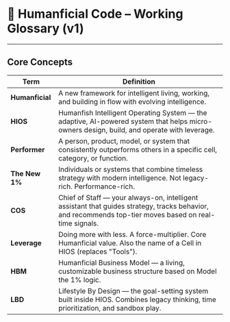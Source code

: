 # 🧠 Humanficial Code – Working Glossary (v1)

---

## Core Concepts

| Term | Definition |
|------|------------|
| **Humanficial** | A new framework for intelligent living, working, and building in flow with evolving intelligence. |
| **HIOS** | Humanfish Intelligent Operating System — the adaptive, AI-powered system that helps micro-owners design, build, and operate with leverage. |
| **Performer** | A person, product, model, or system that consistently outperforms others in a specific cell, category, or function. |
| **The New 1%** | Individuals or systems that combine timeless strategy with modern intelligence. Not legacy-rich. Performance-rich. |
| **COS** | Chief of Staff — your always-on, intelligent assistant that guides strategy, tracks behavior, and recommends top-tier moves based on real-time signals. |
| **Leverage** | Doing more with less. A force-multiplier. Core Humanficial value. Also the name of a Cell in HIOS (replaces "Tools"). |
| **HBM** | Humanficial Business Model — a living, customizable business structure based on Model the 1% logic. |
| **LBD** | Lifestyle By Design — the goal-setting system built inside HIOS. Combines legacy thinking, time prioritization, and sandbox play. |
